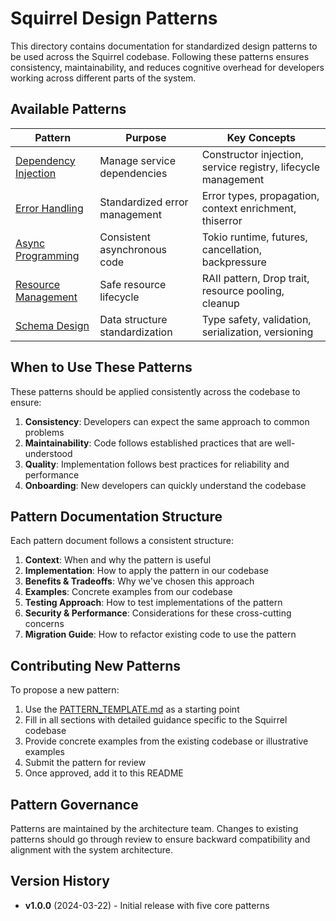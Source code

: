 # Squirrel Design Patterns

This directory contains documentation for standardized design patterns to be used across the Squirrel codebase. Following these patterns ensures consistency, maintainability, and reduces cognitive overhead for developers working across different parts of the system.

## Available Patterns

| Pattern | Purpose | Key Concepts |
|---------|---------|-------------|
| [Dependency Injection](./dependency-injection.md) | Manage service dependencies | Constructor injection, service registry, lifecycle management |
| [Error Handling](./error-handling.md) | Standardized error management | Error types, propagation, context enrichment, thiserror |
| [Async Programming](./async-programming.md) | Consistent asynchronous code | Tokio runtime, futures, cancellation, backpressure |
| [Resource Management](./resource-management.md) | Safe resource lifecycle | RAII pattern, Drop trait, resource pooling, cleanup |
| [Schema Design](./schema-design.md) | Data structure standardization | Type safety, validation, serialization, versioning |

## When to Use These Patterns

These patterns should be applied consistently across the codebase to ensure:

1. **Consistency**: Developers can expect the same approach to common problems
2. **Maintainability**: Code follows established practices that are well-understood
3. **Quality**: Implementation follows best practices for reliability and performance
4. **Onboarding**: New developers can quickly understand the codebase

## Pattern Documentation Structure

Each pattern document follows a consistent structure:

1. **Context**: When and why the pattern is useful
2. **Implementation**: How to apply the pattern in our codebase
3. **Benefits & Tradeoffs**: Why we've chosen this approach
4. **Examples**: Concrete examples from our codebase
5. **Testing Approach**: How to test implementations of the pattern
6. **Security & Performance**: Considerations for these cross-cutting concerns
7. **Migration Guide**: How to refactor existing code to use the pattern

## Contributing New Patterns

To propose a new pattern:

1. Use the [PATTERN_TEMPLATE.md](./PATTERN_TEMPLATE.md) as a starting point
2. Fill in all sections with detailed guidance specific to the Squirrel codebase
3. Provide concrete examples from the existing codebase or illustrative examples
4. Submit the pattern for review
5. Once approved, add it to this README

## Pattern Governance

Patterns are maintained by the architecture team. Changes to existing patterns should go through review to ensure backward compatibility and alignment with the system architecture.

## Version History

- **v1.0.0** (2024-03-22) - Initial release with five core patterns 